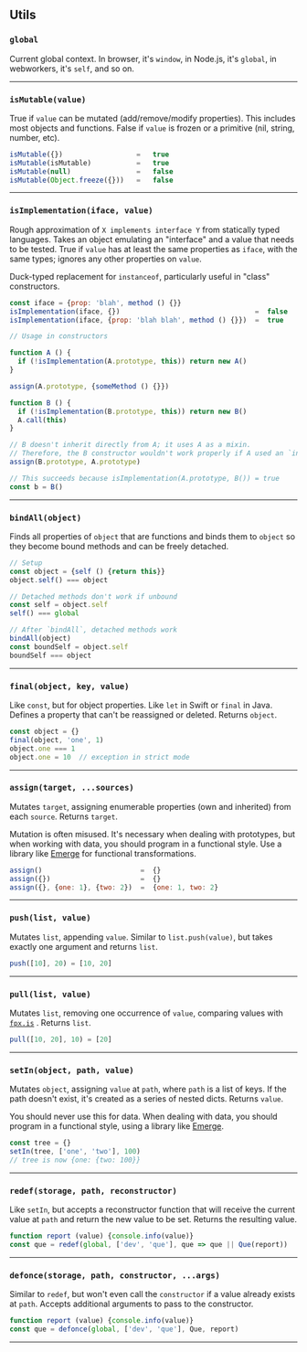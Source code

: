 ## Utils

### `global`

Current global context. In browser, it's `window`, in Node.js, it's `global`, in
webworkers, it's `self`, and so on.

---

### `isMutable(value)`

True if `value` can be mutated (add/remove/modify properties). This includes
most objects and functions. False if `value` is frozen or a primitive (nil,
string, number, etc).

```js
isMutable({})                  =   true
isMutable(isMutable)           =   true
isMutable(null)                =   false
isMutable(Object.freeze({}))   =   false
```

----

### `isImplementation(iface, value)`

Rough approximation of `X implements interface Y` from statically typed
languages. Takes an object emulating an "interface" and a value that needs to be
tested. True if `value` has at least the same properties as `iface`,
with the same types; ignores any other properties on `value`.

Duck-typed replacement for `instanceof`, particularly useful in "class" constructors.

```js
const iface = {prop: 'blah', method () {}}
isImplementation(iface, {})                                 =  false
isImplementation(iface, {prop: 'blah blah', method () {}})  =  true

// Usage in constructors

function A () {
  if (!isImplementation(A.prototype, this)) return new A()
}

assign(A.prototype, {someMethod () {}})

function B () {
  if (!isImplementation(B.prototype, this)) return new B()
  A.call(this)
}

// B doesn't inherit directly from A; it uses A as a mixin.
// Therefore, the B constructor wouldn't work properly if A used an `instanceof` check.
assign(B.prototype, A.prototype)

// This succeeds because isImplementation(A.prototype, B()) = true
const b = B()
```

----

### `bindAll(object)`

Finds all properties of `object` that are functions and binds them to `object`
so they become bound methods and can be freely detached.

```js
// Setup
const object = {self () {return this}}
object.self() === object

// Detached methods don't work if unbound
const self = object.self
self() === global

// After `bindAll`, detached methods work
bindAll(object)
const boundSelf = object.self
boundSelf === object
```

----

### `final(object, key, value)`

Like `const`, but for object properties. Like `let` in Swift or `final` in Java.
Defines a property that can't be reassigned or deleted. Returns `object`.

```js
const object = {}
final(object, 'one', 1)
object.one === 1
object.one = 10  // exception in strict mode
```

----

### `assign(target, ...sources)`

Mutates `target`, assigning enumerable properties (own and inherited) from each
`source`. Returns `target`.

Mutation is often misused. It's necessary when dealing with prototypes, but when
working with data, you should program in a functional style. Use a library like
<a href="https://github.com/Mitranim/emerge" target="_blank">Emerge</a>
for functional transformations.

```js
assign()                        =  {}
assign({})                      =  {}
assign({}, {one: 1}, {two: 2})  =  {one: 1, two: 2}
```

----

### `push(list, value)`

Mutates `list`, appending `value`. Similar to `list.push(value)`, but takes
exactly one argument and returns `list`.

```js
push([10], 20) = [10, 20]
```

----

### `pull(list, value)`

Mutates `list`, removing one occurrence of `value`, comparing values with
<a href="http://mitranim.com/fpx/#-is-one-other-" target="_blank">`fpx.is`</a>
. Returns `list`.

```js
pull([10, 20], 10) = [20]
```

----

### `setIn(object, path, value)`

Mutates `object`, assigning `value` at `path`, where `path` is a list of keys.
If the path doesn't exist, it's created as a series of nested dicts. Returns
`value`.

You should never use this for data. When dealing with data, you should program
in a functional style, using a library like
<a href="https://github.com/Mitranim/emerge" target="_blank">Emerge</a>.

```js
const tree = {}
setIn(tree, ['one', 'two'], 100)
// tree is now {one: {two: 100}}
```

----

### `redef(storage, path, reconstructor)`

Like `setIn`, but accepts a reconstructor function that will receive the current
value at `path` and return the new value to be set. Returns the resulting value.

```js
function report (value) {console.info(value)}
const que = redef(global, ['dev', 'que'], que => que || Que(report))
```

----

### `defonce(storage, path, constructor, ...args)`

Similar to `redef`, but won't even call the `constructor` if a value already
exists at `path`. Accepts additional arguments to pass to the constructor.

```js
function report (value) {console.info(value)}
const que = defonce(global, ['dev', 'que'], Que, report)
```

----
